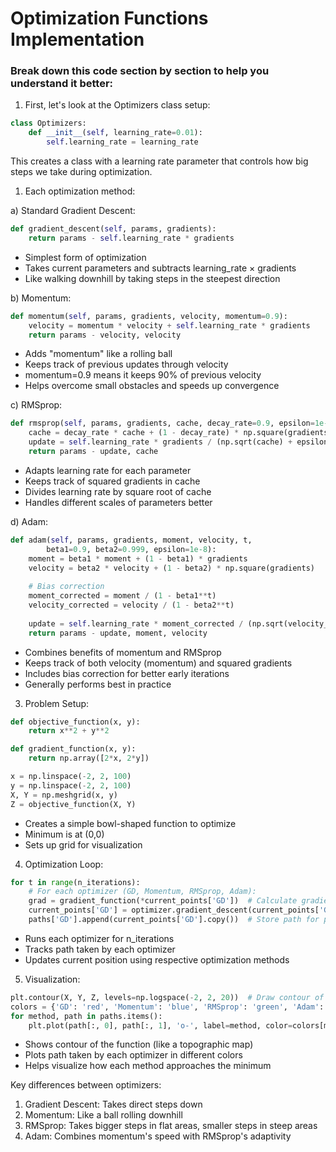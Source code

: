 # Optimization Functions Implementation

###  Break down this code section by section to help you understand it better:

1. First, let's look at the Optimizers class setup:
```python
class Optimizers:
    def __init__(self, learning_rate=0.01):
        self.learning_rate = learning_rate
```
This creates a class with a learning rate parameter that controls how big steps we take during optimization.

1. Each optimization method:

a) Standard Gradient Descent:
```python
def gradient_descent(self, params, gradients):
    return params - self.learning_rate * gradients
```
- Simplest form of optimization
- Takes current parameters and subtracts learning_rate × gradients
- Like walking downhill by taking steps in the steepest direction

b) Momentum:
```python
def momentum(self, params, gradients, velocity, momentum=0.9):
    velocity = momentum * velocity + self.learning_rate * gradients
    return params - velocity, velocity
```
- Adds "momentum" like a rolling ball
- Keeps track of previous updates through velocity
- momentum=0.9 means it keeps 90% of previous velocity
- Helps overcome small obstacles and speeds up convergence

c) RMSprop:
```python
def rmsprop(self, params, gradients, cache, decay_rate=0.9, epsilon=1e-8):
    cache = decay_rate * cache + (1 - decay_rate) * np.square(gradients)
    update = self.learning_rate * gradients / (np.sqrt(cache) + epsilon)
    return params - update, cache
```
- Adapts learning rate for each parameter
- Keeps track of squared gradients in cache
- Divides learning rate by square root of cache
- Handles different scales of parameters better

d) Adam:
```python
def adam(self, params, gradients, moment, velocity, t, 
        beta1=0.9, beta2=0.999, epsilon=1e-8):
    moment = beta1 * moment + (1 - beta1) * gradients
    velocity = beta2 * velocity + (1 - beta2) * np.square(gradients)
    
    # Bias correction
    moment_corrected = moment / (1 - beta1**t)
    velocity_corrected = velocity / (1 - beta2**t)
    
    update = self.learning_rate * moment_corrected / (np.sqrt(velocity_corrected) + epsilon)
    return params - update, moment, velocity
```
- Combines benefits of momentum and RMSprop
- Keeps track of both velocity (momentum) and squared gradients
- Includes bias correction for better early iterations
- Generally performs best in practice

3. Problem Setup:
```python
def objective_function(x, y):
    return x**2 + y**2

def gradient_function(x, y):
    return np.array([2*x, 2*y])

x = np.linspace(-2, 2, 100)
y = np.linspace(-2, 2, 100)
X, Y = np.meshgrid(x, y)
Z = objective_function(X, Y)
```
- Creates a simple bowl-shaped function to optimize
- Minimum is at (0,0)
- Sets up grid for visualization

4. Optimization Loop:
```python
for t in range(n_iterations):
    # For each optimizer (GD, Momentum, RMSprop, Adam):
    grad = gradient_function(*current_points['GD'])  # Calculate gradient
    current_points['GD'] = optimizer.gradient_descent(current_points['GD'], grad)  # Update position
    paths['GD'].append(current_points['GD'].copy())  # Store path for plotting
```
- Runs each optimizer for n_iterations
- Tracks path taken by each optimizer
- Updates current position using respective optimization methods

5. Visualization:
```python
plt.contour(X, Y, Z, levels=np.logspace(-2, 2, 20))  # Draw contour of function
colors = {'GD': 'red', 'Momentum': 'blue', 'RMSprop': 'green', 'Adam': 'purple'}
for method, path in paths.items():
    plt.plot(path[:, 0], path[:, 1], 'o-', label=method, color=colors[method])
```
- Shows contour of the function (like a topographic map)
- Plots path taken by each optimizer in different colors
- Helps visualize how each method approaches the minimum

Key differences between optimizers:
1. Gradient Descent: Takes direct steps down
2. Momentum: Like a ball rolling downhill
3. RMSprop: Takes bigger steps in flat areas, smaller steps in steep areas
4. Adam: Combines momentum's speed with RMSprop's adaptivity

